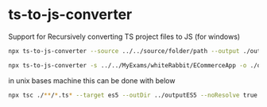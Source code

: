 # ts-to-js-converter

Support for Recursively converting TS project files to JS (for windows)

```sh
npx ts-to-js-converter --source ../../source/folder/path --output ./output2 --target ES2017 --exclude node_modules .git .gitattributes .DS_Store android ios

npx ts-to-js-converter -s ../../MyExams/whiteRabbit/ECommerceApp -o ./output2 -t ES2017 -e node_modules .git .gitattributes .DS_Store android ios
```

in unix bases machine this can be done with below

```sh
npx tsc ./**/*.ts* --target es5 --outDir ../outputES5 --noResolve true --jsx preserve
```
